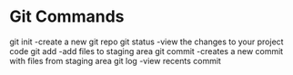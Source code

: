 # Git Commands

git init -create a new git repo
git status -view the changes to your project code
git add -add files to staging area
git commit -creates a new commit with files from staging area
git log -view recents commit